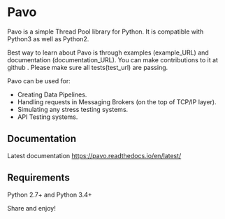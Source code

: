 # Pavo

Pavo is a simple Thread Pool library for Python. It is compatible with Python3 as well as Python2.

Best way to learn about Pavo is through examples (example_URL)  and documentation (documentation_URL).
You can make contributions to it at github . Please make sure all tests(test_url) are passing.


Pavo can be used for:

- Creating Data Pipelines. 
- Handling requests in Messaging Brokers (on the top of TCP/IP layer).
- Simulating any stress testing systems.
- API Testing systems.



Documentation
-------------

Latest documentation https://pavo.readthedocs.io/en/latest/

Requirements
------------
Python 2.7+ and Python 3.4+

Share and enjoy!
